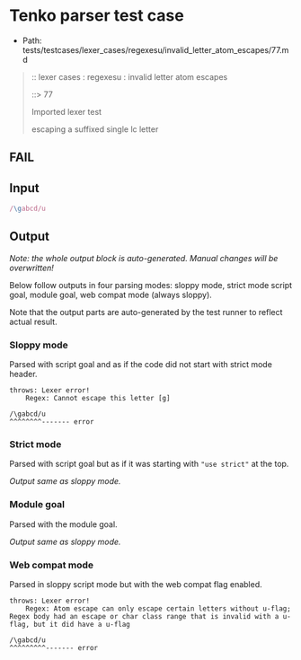 # Tenko parser test case

- Path: tests/testcases/lexer_cases/regexesu/invalid_letter_atom_escapes/77.md

> :: lexer cases : regexesu : invalid letter atom escapes
>
> ::> 77
>
> Imported lexer test
>
> escaping a suffixed single lc letter

## FAIL

## Input

`````js
/\gabcd/u
`````

## Output

_Note: the whole output block is auto-generated. Manual changes will be overwritten!_

Below follow outputs in four parsing modes: sloppy mode, strict mode script goal, module goal, web compat mode (always sloppy).

Note that the output parts are auto-generated by the test runner to reflect actual result.

### Sloppy mode

Parsed with script goal and as if the code did not start with strict mode header.

`````
throws: Lexer error!
    Regex: Cannot escape this letter [g]

/\gabcd/u
^^^^^^^^------- error
`````

### Strict mode

Parsed with script goal but as if it was starting with `"use strict"` at the top.

_Output same as sloppy mode._

### Module goal

Parsed with the module goal.

_Output same as sloppy mode._

### Web compat mode

Parsed in sloppy script mode but with the web compat flag enabled.

`````
throws: Lexer error!
    Regex: Atom escape can only escape certain letters without u-flag; Regex body had an escape or char class range that is invalid with a u-flag, but it did have a u-flag

/\gabcd/u
^^^^^^^^^------- error
`````

